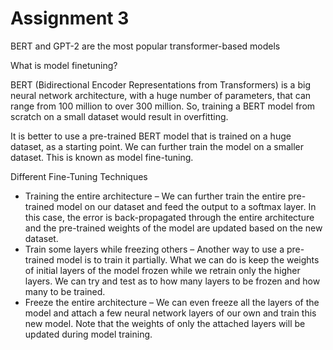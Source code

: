 # Assignment 3

BERT and GPT-2 are the most popular transformer-based models

What is model finetuning?

BERT (Bidirectional Encoder Representations from Transformers) is a big neural network architecture, with a huge number of parameters, that can range from 100 million to over 300 million. So, training a BERT model from scratch on a small dataset would result in overfitting.

It is better to use a pre-trained BERT model that is trained on a huge dataset, as a starting point. We can further train the model on a smaller dataset. This is known as model fine-tuning.

Different Fine-Tuning Techniques

* Training the entire architecture – We can further train the entire pre-trained model on our dataset and feed the output to a softmax layer. In this case, the error is back-propagated through the entire architecture and the pre-trained weights of the model are updated based on the new dataset.
* Train some layers while freezing others – Another way to use a pre-trained model is to train it partially. What we can do is keep the weights of initial layers of the model frozen while we retrain only the higher layers. We can try and test as to how many layers to be frozen and how many to be trained.
* Freeze the entire architecture – We can even freeze all the layers of the model and attach a few neural network layers of our own and train this new model. Note that the weights of only the attached layers will be updated during model training.

